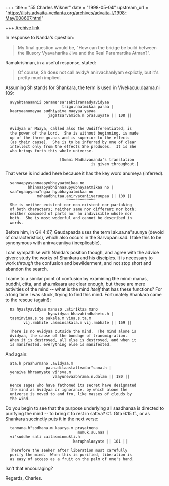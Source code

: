 +++
title = "55 Charles Wikner"
date = "1998-05-04"
upstream_url = "https://lists.advaita-vedanta.org/archives/advaita-l/1998-May/008607.html"

+++
[Archive link](https://lists.advaita-vedanta.org/archives/advaita-l/1998-May/008607.html)

In response to Nanda's question:

> My final question would be, "How can the bridge be build between the
> Illusory Vyavaharika Jiva and the Real Paramartika Atman?".

Ramakrishnan, in a useful response, stated:

> Of course, Sh does
> not call avidyA anirvachanIyam explictly, but it's pretty much implied.

Assuming Sh stands for Shankara, the term is used in
Vivekacuu.daama.ni 109:

      avyaktanaamnii parame"sa"saktiranaadyavidyaa
                             trigu.naatmikaa paraa |
      kaaryaanumeyaa sudhiyaiva maayaa yayaa
                       jagatsarvamida.m prasuuyate || 108 ||


      Avidyaa or Maaya, called also the Undifferentiated, is
      the power of the Lord.  She is without beginning, is made
      up of the three gu.nas and is superior to the effects
      (as their cause).  She is to be inferred by one of clear
      intellect only from the effects She produces.  It is She
      who brings forth this whole universe.

                            [Swami Madhavananda's translation
                                          is given throughout.]

That verse is included here because it has the key word
anumeya (inferred).

      sannaapyasannaapyubhayaatmikaa no
              bhinnaapyabhinnaaupyubhayaatmikaa no |
      saa"ngaapyana"ngaa hyubhayaatmikaa no
                  mahaadbhutaa.anirvacaniiyaruupaa || 109 ||
                               ^^^^^^^^^^^^^
      She is neither existent nor non-existent nor partaking
      of both characters; neither same nor different nor both;
      neither composed of parts nor an indivisible whole nor
      both.  She is most woderful and cannot be described in
      words.

Before him, in GK 4:67, Gaudapaada uses the term lak.sa.na"suunya
(devoid of characteristics), which also occurs in the Sarvopani.sad.
I take this to be synonymous with anirvacaniiya (inexplicable).

I can sympathise with Nanda's position though, and agree with the
advice given: study the works of Shankara and his disciples.  It is
necessary to work *through* the confusion and bewilderment, and not
stop short and abandon the search.

I came to a similar point of confusion by examining the mind: manas,
buddhi, citta, and aha.mkaara are clear enough, but these are mere
activities of the mind -- what is the mind *itself* that has these
functions?  For a long time I was stuck, trying to find this mind.
Fortunately Shankara came to the rescue (again!):

      na hyastyavidyaa manaso .atiriktaa mano
                       hyavidyaa bhavabindhahetu.h |
      tasminvina.s.te sakala.m vina.s.ta.m
            vij.rmbhite .asminsakala.m vij.rmbhate || 169 ||

      There is no Avidyaa outside the mind.  The mind alone is
      Avidyaa, the cause of the bondage of transmigration.
      When it is destroyed, all else is destroyed, and when it
      is manifested, everything else is manifested.

And again:

      ata.h praahurmano .avidyaa.m
                      pa.n.ditaastattvadar"sana.h |
      yenaiva bhraamyate vi"sva.m
                         vaayunevaabhrama.n.dalam || 180 ||

      Hence sages who have fathomed its secret have designated
      the mind as Avidyaa or ignorance, by which alone the
      universe is moved to and fro, like masses of clouds by
      the wind.

Do you begin to see that the purpose underlying all saadhanaa is
directed to purifying the mind -- to bring it to rest in sattva?
Cf. Gita 6:15 ff., or as Shankara succinctly puts it in the next
verse:

      tanmana.h"sodhana.m kaarya.m prayatnena
                                    mumuk.su.naa |
      vi"suddhe sati caitasminmukti.h
                                  karaphalaayate || 181 ||

      Therefore the seeker after liberation must carefully
      purify the mind.  When this is purified, liberation is
      as easy of access as a fruit on the palm of one's hand.

Isn't that encouraging?

Regards, Charles.

